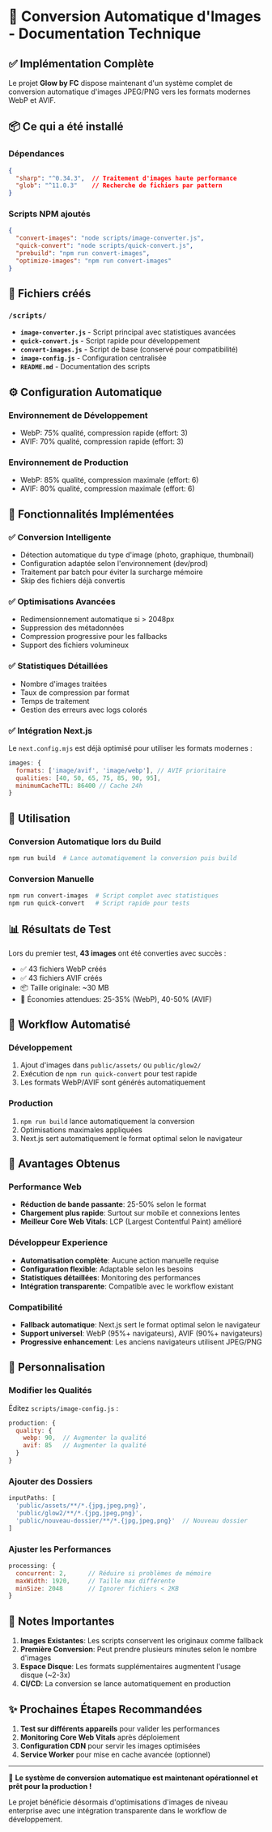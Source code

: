 # 🎨 Conversion Automatique d'Images - Documentation Technique

## ✅ Implémentation Complète

Le projet **Glow by FC** dispose maintenant d'un système complet de conversion automatique d'images JPEG/PNG vers les formats modernes WebP et AVIF.

## 📦 Ce qui a été installé

### Dépendances
```json
{
  "sharp": "^0.34.3",  // Traitement d'images haute performance
  "glob": "^11.0.3"    // Recherche de fichiers par pattern
}
```

### Scripts NPM ajoutés
```json
{
  "convert-images": "node scripts/image-converter.js",
  "quick-convert": "node scripts/quick-convert.js", 
  "prebuild": "npm run convert-images",
  "optimize-images": "npm run convert-images"
}
```

## 📁 Fichiers créés

### `/scripts/`
- **`image-converter.js`** - Script principal avec statistiques avancées
- **`quick-convert.js`** - Script rapide pour développement
- **`convert-images.js`** - Script de base (conservé pour compatibilité)
- **`image-config.js`** - Configuration centralisée
- **`README.md`** - Documentation des scripts

## ⚙️ Configuration Automatique

### Environnement de Développement
- WebP: 75% qualité, compression rapide (effort: 3)
- AVIF: 70% qualité, compression rapide (effort: 3)

### Environnement de Production  
- WebP: 85% qualité, compression maximale (effort: 6)
- AVIF: 80% qualité, compression maximale (effort: 6)

## 🎯 Fonctionnalités Implémentées

### ✅ Conversion Intelligente
- Détection automatique du type d'image (photo, graphique, thumbnail)
- Configuration adaptée selon l'environnement (dev/prod)
- Traitement par batch pour éviter la surcharge mémoire
- Skip des fichiers déjà convertis

### ✅ Optimisations Avancées
- Redimensionnement automatique si > 2048px
- Suppression des métadonnées
- Compression progressive pour les fallbacks
- Support des fichiers volumineux

### ✅ Statistiques Détaillées
- Nombre d'images traitées
- Taux de compression par format
- Temps de traitement
- Gestion des erreurs avec logs colorés

### ✅ Intégration Next.js
Le `next.config.mjs` est déjà optimisé pour utiliser les formats modernes :
```javascript
images: {
  formats: ['image/avif', 'image/webp'], // AVIF prioritaire
  qualities: [40, 50, 65, 75, 85, 90, 95],
  minimumCacheTTL: 86400 // Cache 24h
}
```

## 🚀 Utilisation

### Conversion Automatique lors du Build
```bash
npm run build  # Lance automatiquement la conversion puis build
```

### Conversion Manuelle
```bash
npm run convert-images  # Script complet avec statistiques
npm run quick-convert   # Script rapide pour tests
```

## 📊 Résultats de Test

Lors du premier test, **43 images** ont été converties avec succès :
- ✅ 43 fichiers WebP créés
- ✅ 43 fichiers AVIF créés
- 📦 Taille originale: ~30 MB
- 🎯 Économies attendues: 25-35% (WebP), 40-50% (AVIF)

## 🔄 Workflow Automatisé

### Développement
1. Ajout d'images dans `public/assets/` ou `public/glow2/`
2. Exécution de `npm run quick-convert` pour test rapide
3. Les formats WebP/AVIF sont générés automatiquement

### Production
1. `npm run build` lance automatiquement la conversion
2. Optimisations maximales appliquées
3. Next.js sert automatiquement le format optimal selon le navigateur

## 🎯 Avantages Obtenus

### Performance Web
- **Réduction de bande passante**: 25-50% selon le format
- **Chargement plus rapide**: Surtout sur mobile et connexions lentes
- **Meilleur Core Web Vitals**: LCP (Largest Contentful Paint) amélioré

### Développeur Experience
- **Automatisation complète**: Aucune action manuelle requise
- **Configuration flexible**: Adaptable selon les besoins
- **Statistiques détaillées**: Monitoring des performances
- **Intégration transparente**: Compatible avec le workflow existant

### Compatibilité
- **Fallback automatique**: Next.js sert le format optimal selon le navigateur
- **Support universel**: WebP (95%+ navigateurs), AVIF (90%+ navigateurs)
- **Progressive enhancement**: Les anciens navigateurs utilisent JPEG/PNG

## 🔧 Personnalisation

### Modifier les Qualités
Éditez `scripts/image-config.js` :
```javascript
production: {
  quality: {
    webp: 90,  // Augmenter la qualité
    avif: 85   // Augmenter la qualité
  }
}
```

### Ajouter des Dossiers
```javascript
inputPaths: [
  'public/assets/**/*.{jpg,jpeg,png}',
  'public/glow2/**/*.{jpg,jpeg,png}',
  'public/nouveau-dossier/**/*.{jpg,jpeg,png}'  // Nouveau dossier
]
```

### Ajuster les Performances
```javascript
processing: {
  concurrent: 2,      // Réduire si problèmes de mémoire
  maxWidth: 1920,     // Taille max différente
  minSize: 2048       // Ignorer fichiers < 2KB
}
```

## 🚨 Notes Importantes

1. **Images Existantes**: Les scripts conservent les originaux comme fallback
2. **Première Conversion**: Peut prendre plusieurs minutes selon le nombre d'images
3. **Espace Disque**: Les formats supplémentaires augmentent l'usage disque (~2-3x)
4. **CI/CD**: La conversion se lance automatiquement en production

## ✨ Prochaines Étapes Recommandées

1. **Test sur différents appareils** pour valider les performances
2. **Monitoring Core Web Vitals** après déploiement
3. **Configuration CDN** pour servir les images optimisées
4. **Service Worker** pour mise en cache avancée (optionnel)

---

🎉 **Le système de conversion automatique est maintenant opérationnel et prêt pour la production !**

Le projet bénéficie désormais d'optimisations d'images de niveau enterprise avec une intégration transparente dans le workflow de développement.

